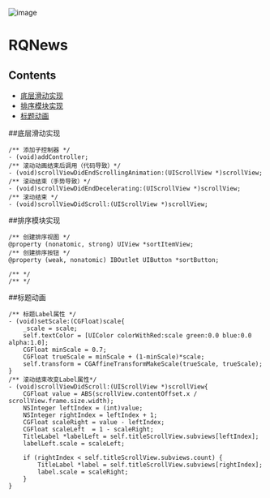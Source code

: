![image](https://github.com/GreenTom/RQNews/blob/master/%E6%8E%8C%E4%B8%8A%E6%96%B0%E9%97%BB/%E6%8E%8C%E4%B8%8A%E6%96%B0%E9%97%BB/Source/ios/AppIcon.appiconset/Icon-40%402x.png)
# RQNews
## Contents
* [底层滑动实现](#底层滑动实现)
* [排序模块实现](#排序模块实现)
* [标题动画](#标题动画)
    
##<a id="底层滑动实现"></a>底层滑动实现
```objc
/** 添加子控制器 */
- (void)addController;
/** 滚动动画结束后调用（代码导致）*/
- (void)scrollViewDidEndScrollingAnimation:(UIScrollView *)scrollView;
/** 滚动结束（手势导致）*/
- (void)scrollViewDidEndDecelerating:(UIScrollView *)scrollView;
/** 滚动结束 */
- (void)scrollViewDidScroll:(UIScrollView *)scrollView;
```
##<a id="排序模块实现"></a>排序模块实现
```objc
/** 创建排序视图 */
@property (nonatomic, strong) UIView *sortItemView;
/** 创建排序按钮 */
@property (weak, nonatomic) IBOutlet UIButton *sortButton;

/** */
/** */
```
##<a id="标题动画"></a>标题动画
```objc
/** 标题Label属性 */
- (void)setScale:(CGFloat)scale{
    _scale = scale;
    self.textColor = [UIColor colorWithRed:scale green:0.0 blue:0.0 alpha:1.0];
    CGFloat minScale = 0.7;
    CGFloat trueScale = minScale + (1-minScale)*scale;
    self.transform = CGAffineTransformMakeScale(trueScale, trueScale);
}
/** 滚动结束改变Label属性*/
- (void)scrollViewDidScroll:(UIScrollView *)scrollView{
    CGFloat value = ABS(scrollView.contentOffset.x / scrollView.frame.size.width);
    NSInteger leftIndex = (int)value;
    NSInteger rightIndex = leftIndex + 1;
    CGFloat scaleRight = value - leftIndex;
    CGFloat scaleLeft  = 1 - scaleRight;
    TitleLabel *labelLeft = self.titleScrollView.subviews[leftIndex];
    labelLeft.scale = scaleLeft;
    
    if (rightIndex < self.titleScrollView.subviews.count) {
        TitleLabel *label = self.titleScrollView.subviews[rightIndex];
        label.scale = scaleRight;
    }
}
```
